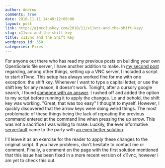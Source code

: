 ```yaml
---
author: Andrew
comments: true
date: 2010-11-11 14:49:12+00:00
layout: post
link: http://ajmccluskey.com/2010/11/x11vnc-and-the-shift-key/
slug: x11vnc-and-the-shift-key
title: x11vnc and the Shift Key
wordpress_id: 350
categories: Fixes
---
```


For anyone out there who has read my previous posts on building your own OpenSolaris file server, I have another addition to make.  In [my second post](/2009/02/more-fun-with-opensolaris) regarding, among other things, setting up a VNC server, I included a script to start x11vnc.  This setup has always worked fine for me with one exception: the shift key.  Whenever I want to type a capital letter, or use the shift key for any reason, it doesn't work.  Tonight, after a cursory google search, I found [someone with an answer](http://www.bramschoenmakers.nl/en/node/714).  I rushed off and added the option to my script before running it to apply the changes.  Lo and behold, the shift key was working.  "Great, that was too easy" I thought to myself.  However, I quickly discovered that the arrow keys were doing weird things.  The most problematic of these things being the lack of repeating the previous command entered at the command line when pressing the up arrow.  This was not a sacrifice I was willing to make.  Luckily, the ever informative [serverfault](http://www.serverfault.com) came to the party with [an even better solution](http://serverfault.com/questions/172800/x11vnc-how-to-enable-shift-key).

I'll leave it as an exercise for the reader to apply these changes to the original script.  If you have problems, don't hesitate to contact me or comment.  Finally, a comment on the page with the first solution mentioned that this issue has been fixed in a more recent version of x11vnc, however I am yet to check this out.
